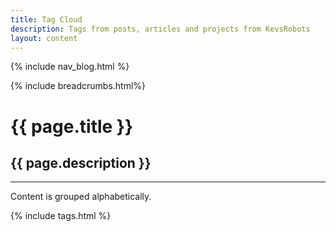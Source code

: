 ```yaml
---
title: Tag Cloud
description: Tags from posts, articles and projects from KevsRobots
layout: content
---
```


{% include nav_blog.html %}

{% include breadcrumbs.html%}

# {{ page.title }}

## {{ page.description }}

---

Content is grouped alphabetically.

{% include tags.html %}
